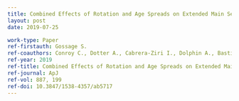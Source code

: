```yaml
---
title: Combined Effects of Rotation and Age Spreads on Extended Main Sequence Turn Offs
layout: post
date: 2019-07-25

work-type: Paper
ref-firstauth: Gossage S.
ref-coauthors: Conroy C., Dotter A., Cabrera-Ziri I., Dolphin A., Bastian N., Delcanton J., Goudfrooij P., Clifton Johnson L., Williams B., Rosenfield P., Kalirai J., Fouesneau M. 
ref-year: 2019
ref-title: Combined Effects of Rotation and Age Spreads on Extended Main Sequence Turn Offs
ref-journal: ApJ
ref-vol: 887, 199
ref-doi: 10.3847/1538-4357/ab5717
---
```


